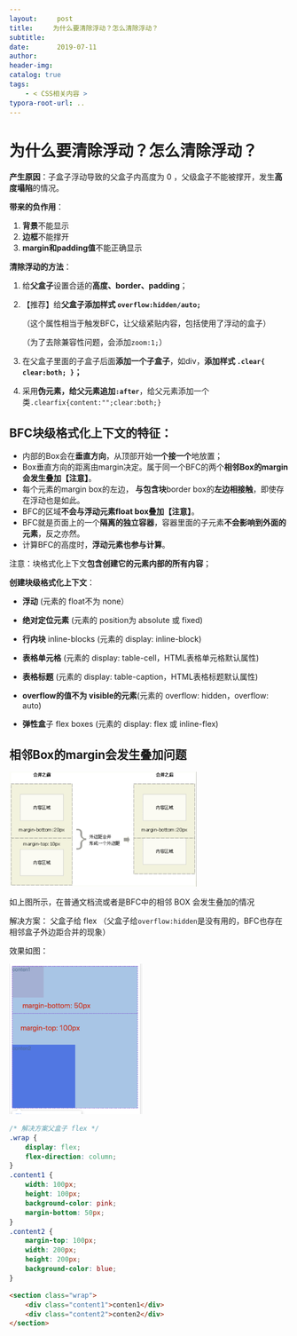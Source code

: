 ```yaml
---
layout:     post
title:     为什么要清除浮动？怎么清除浮动？
subtitle:  
date:       2019-07-11
author:     
header-img: 
catalog: true
tags:
    - < CSS相关内容 >
typora-root-url: ..
---
```




# 为什么要清除浮动？怎么清除浮动？

**产生原因**：子盒子浮动导致的父盒子内高度为 0 ，父级盒子不能被撑开，发生**高度塌陷**的情况。

**带来的负作用**：

1. **背景**不能显示
2. **边框**不能撑开
3. **margin和padding值**不能正确显示

**清除浮动的方法**：

1. 给**父盒子**设置合适的**高度、border、padding**；

2. 【推荐】给**父盒子添加样式 `overflow:hidden/auto;`**

   （这个属性相当于触发BFC，让父级紧贴内容，包括使用了浮动的盒子）

   （为了去除兼容性问题，会添加`zoom:1;`）

3. 在父盒子里面的子盒子后面**添加一个子盒子**，如div，**添加样式 `.clear{ clear:both; }`；**

4. 采用**伪元素，给父元素追加`:after`**，给父元素添加一个类`.clearfix{content:"";clear:both;}`

   

## **BFC块级格式化上下文的特征**：

- 内部的Box会在**垂直方向**，从顶部开始**一个接一个**地放置；
- Box垂直方向的距离由margin决定。属于同一个BFC的两个**相邻Box的margin会发生叠加【注意】**。
- 每个元素的margin box的左边， **与包含块**border box的**左边相接触**，即使存在浮动也是如此。
- BFC的区域**不会与浮动元素float box叠加【注意】**。
- BFC就是页面上的一个**隔离的独立容器**，容器里面的子元素**不会影响到外面的元素**，反之亦然。
- 计算BFC的高度时，**浮动元素也参与计算**。

注意：块格式化上下文**包含创建它的元素内部的所有内容**；

**创建块级格式化上下文**：

- **浮动** (元素的 float不为 none）

- **绝对定位元素** (元素的 position为 absolute 或 fixed)

- **行内块** inline-blocks (元素的 display: inline-block)

- **表格单元格** (元素的 display: table-cell，HTML表格单元格默认属性)

- **表格标题** (元素的 display: table-caption，HTML表格标题默认属性)

- **overflow的值不为 visible的元素**(元素的 overflow: hidden，overflow: auto)

- **弹性盒**子 flex boxes (元素的 display: flex 或 inline-flex)




## 相邻Box的margin会发生叠加问题

<img src="/../img/assets_2019/image-20210619154739203.png" alt="image-20210619154739203" style="zoom:33%;" />

如上图所示，在普通文档流或者是BFC中的相邻 BOX 会发生叠加的情况

解决方案： 父盒子给 flex （父盒子给`overflow:hidden`是没有用的，BFC也存在相邻盒子外边距合并的现象）

效果如图：

<img src="/../img/assets_2019/image-20210619160047566.png" alt="image-20210619160047566" style="zoom:33%;" />

```css
/* 解决方案父盒子 flex */
.wrap {
    display: flex;
    flex-direction: column;
}
.content1 {
    width: 100px;
    height: 100px;
    background-color: pink;
    margin-bottom: 50px;
}
.content2 {
    margin-top: 100px;
    width: 200px;
    height: 200px;
    background-color: blue;
}
```

```html
<section class="wrap">
    <div class="content1">conten1</div>
    <div class="content2">conten2</div>
</section>
```


